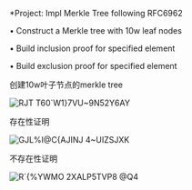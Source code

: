 *Project: Impl Merkle Tree following RFC6962

• Construct a Merkle tree with 10w leaf nodes

• Build inclusion proof for specified element

• Build exclusion proof for specified element

创建10w叶子节点的merkle tree

![RJT T60`W1}7VU~9N52Y6AY](https://user-images.githubusercontent.com/105547875/181495597-2ee60588-a5c4-44d2-8b97-6bed561227c2.png)

存在性证明

![GJL%I@C{AJINJ 4~UIZSJXK](https://user-images.githubusercontent.com/105547875/181495732-9eb245c2-0de1-43be-9ce8-f0281a7d075e.png)

不存在性证明

![R`{%YWMO 2XALP5TVP8 @Q4](https://user-images.githubusercontent.com/105547875/181495753-03ca13af-2db0-426e-b905-caa76f317b63.png)
